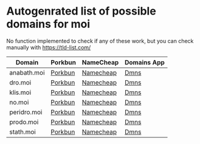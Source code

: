 # Autogenrated list of possible domains for moi

No function implemented to check if any of these work, but you can check manually with https://tld-list.com/

| Domain | Porkbun | NameCheap | Domains App |
|---|---|---|---|
| anabath.moi | [Porkbun](https://porkbun.com/checkout/search?prb=e814663da1&tlds=&idnLanguage=&search=search&q=anabath.moi) | [Namecheap](https://www.namecheap.com/domains/registration/results/?domain=anabath.moi) | [Dmns](https://dmns.app/domains?q=anabath.moi) |
| dro.moi | [Porkbun](https://porkbun.com/checkout/search?prb=e814663da1&tlds=&idnLanguage=&search=search&q=dro.moi) | [Namecheap](https://www.namecheap.com/domains/registration/results/?domain=dro.moi) | [Dmns](https://dmns.app/domains?q=dro.moi) |
| klis.moi | [Porkbun](https://porkbun.com/checkout/search?prb=e814663da1&tlds=&idnLanguage=&search=search&q=klis.moi) | [Namecheap](https://www.namecheap.com/domains/registration/results/?domain=klis.moi) | [Dmns](https://dmns.app/domains?q=klis.moi) |
| no.moi | [Porkbun](https://porkbun.com/checkout/search?prb=e814663da1&tlds=&idnLanguage=&search=search&q=no.moi) | [Namecheap](https://www.namecheap.com/domains/registration/results/?domain=no.moi) | [Dmns](https://dmns.app/domains?q=no.moi) |
| peridro.moi | [Porkbun](https://porkbun.com/checkout/search?prb=e814663da1&tlds=&idnLanguage=&search=search&q=peridro.moi) | [Namecheap](https://www.namecheap.com/domains/registration/results/?domain=peridro.moi) | [Dmns](https://dmns.app/domains?q=peridro.moi) |
| prodo.moi | [Porkbun](https://porkbun.com/checkout/search?prb=e814663da1&tlds=&idnLanguage=&search=search&q=prodo.moi) | [Namecheap](https://www.namecheap.com/domains/registration/results/?domain=prodo.moi) | [Dmns](https://dmns.app/domains?q=prodo.moi) |
| stath.moi | [Porkbun](https://porkbun.com/checkout/search?prb=e814663da1&tlds=&idnLanguage=&search=search&q=stath.moi) | [Namecheap](https://www.namecheap.com/domains/registration/results/?domain=stath.moi) | [Dmns](https://dmns.app/domains?q=stath.moi) |

